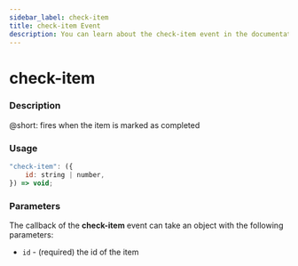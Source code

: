 ```yaml
---
sidebar_label: check-item
title: check-item Event
description: You can learn about the check-item event in the documentation of the DHTMLX JavaScript To Do List library. Browse developer guides and API reference, try out code examples and live demos, and download a free 30-day evaluation version of DHTMLX To Do List.
---
```


# check-item

### Description

@short: fires when the item is marked as completed

### Usage

~~~js
"check-item": ({
    id: string | number,
}) => void;
~~~

### Parameters

The callback of the **check-item** event can take an object with the following parameters:

- `id` - (required) the id of the item